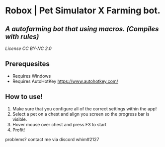 # Robox | Pet Simulator X Farming bot.
## _A autofarming bot that using macros. (Compiles with rules)_
_License CC BY-NC 2.0_

## Prerequesites

- Requires Windows
- Requires AutoHotKey 
https://www.autohotkey.com/
## How to use!

1) Make sure that you configure all of the correct settings within the app! 
2) Select a pet on a chest and align you screen so the progress bar is visible.
3) Hover mouse over chest and press F3 to start
4) Profit!


problems? contact me via discord whim#2127

